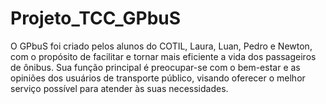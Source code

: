 # Projeto_TCC_GPbuS
O GPbuS foi criado pelos alunos do COTIL, Laura, Luan, Pedro e Newton, com o propósito de facilitar e tornar mais eficiente a vida dos passageiros de ônibus. Sua função principal é preocupar-se com o bem-estar e as opiniões dos usuários de transporte público, visando oferecer o melhor serviço possível para atender às suas necessidades.
